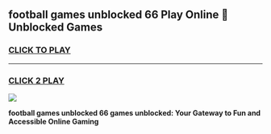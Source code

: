 
## football games unblocked 66 Play Online 👋 Unblocked Games
<h3>
<a href="https://premium.freeplayer.one?title=football_games_unblocked_66&ref=19F">CLICK TO PLAY</a></h3>
<hr>

<h3>
<a href="https://premium.freeplayer.one?title=football_games_unblocked_66&ref=19F">CLICK 2 PLAY</a>
  
</h3>

<a href="https://premium.freeplayer.one?title=football_games_unblocked_66&ref=19F"><img src="https://clearcache.store/games.png"></a>


**football games unblocked 66 games unblocked: Your Gateway to Fun and Accessible Online Gaming**

